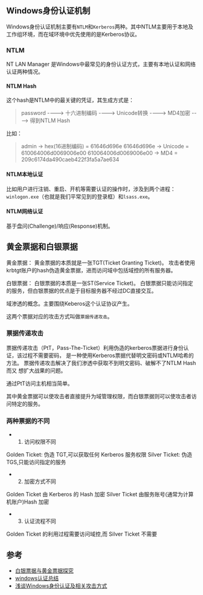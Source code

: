 ## Windows身份认证机制
Windows身份认证机制主要有`NTLM`和`Kerberos`两种。其中NTLM主要用于本地及工作组环境，而在域环境中优先使用的是Kerberos协议。


### NTLM
NT LAN Manager 是Windows中最常见的身份认证方式，主要有本地认证和网络认证两种情况。

#### NTLM Hash
这个hash是NTLM中的最关键的凭证，其生成方式是：
> password ----> 十六进制编码 ----> Unicode转换 ----> MD4加密 ----> 得到NTLM Hash

比如：
> admin -> hex(16进制编码) = 61646d696e
61646d696e -> Unicode = 610064006d0069006e00
610064006d0069006e00 -> MD4 = 209c6174da490caeb422f3fa5a7ae634

#### NTLM本地认证
比如用户进行注销、重启、开机等需要认证的操作时，涉及到两个进程：`winlogon.exe`（也就是我们平常见到的登录框）和`lsass.exe`。

#### NTLM网络认证
基于盘问(Challenge)/响应(Response)机制。

## 黄金票据和白银票据

黄金票据：
黄金票据的本质就是一张TGT(Ticket Granting Ticket)。
攻击者使用krbtgt账户的hash伪造黄金票据，进而访问域中包括域控的所有服务器。


白银票据：
白银票据的本质是一张ST(Service Ticket)。
白银票据只能访问指定的服务，但白银票据的优点是于目标服务器不经过DC直接交互。

域渗透的概念。主要围绕Keberos这个认证协议产生。

这两个票据对应的攻击方式叫做`票据传递攻击`。


### 票据传递攻击
票据传递攻击（PtT，Pass-The-Ticket）利用伪造的kerberos票据进行身份认证，该过程不需要密码，
是一种使用Kerberos票据代替明文密码或NTLM哈希的方法。
票据传递攻击解决了我们渗透中获取不到明文密码、破解不了NTLM Hash而又 想扩大战果的问题。

通过PtT访问主机相当简单。

其中黄金票据可以使攻击者直接提升为域管理权限，而白银票据则可以使攻击者访问特定的服务。


### 两种票据的不同
- 1) 访问权限不同

Golden Ticket: 伪造 TGT,可以获取任何 Kerberos 服务权限
Silver Ticket: 伪造 TGS,只能访问指定的服务

- 2) 加密方式不同

Golden Ticket 由 Kerberos 的 Hash 加密
Silver Ticket 由服务账号(通常为计算机账户)Hash 加密

- 3) 认证流程不同

Golden Ticket 的利用过程需要访问域控,而 Silver Ticket 不需要

## 参考
- [白银票据与黄金票据探究](http://sh1yan.top/2019/06/03/Discussion-on-Silver-Bill-and-Gold-Bill/)
- [windows认证总结](https://shu1l.github.io/2020/06/06/qian-xi-huang-jin-piao-ju-yu-bai-yin-piao-ju/)
- [浅谈Windows身份认证及相关攻击方式](https://xz.aliyun.com/t/6600)
